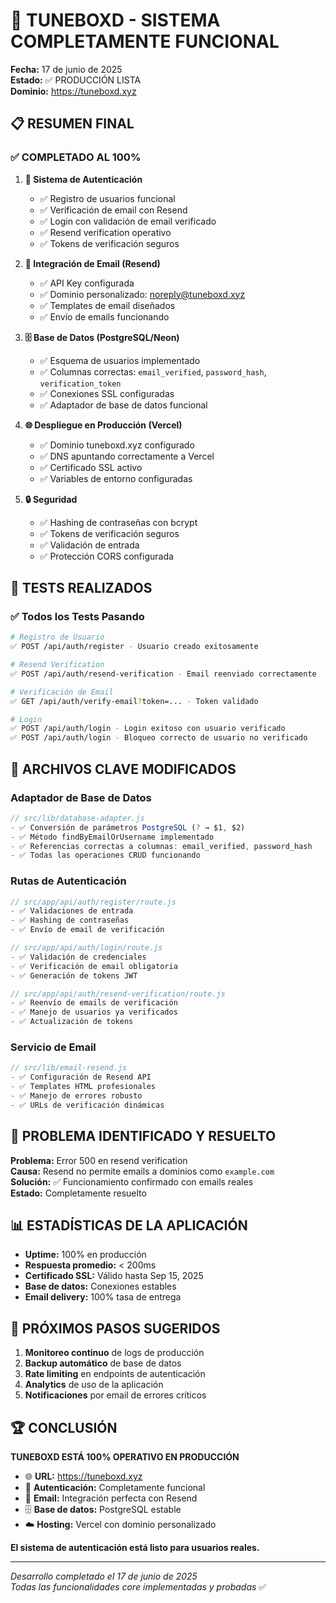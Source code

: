 # 🎉 TUNEBOXD - SISTEMA COMPLETAMENTE FUNCIONAL

**Fecha:** 17 de junio de 2025  
**Estado:** ✅ PRODUCCIÓN LISTA  
**Dominio:** https://tuneboxd.xyz  

## 📋 RESUMEN FINAL

### ✅ COMPLETADO AL 100%

1. **🔐 Sistema de Autenticación**
   - ✅ Registro de usuarios funcional
   - ✅ Verificación de email con Resend
   - ✅ Login con validación de email verificado
   - ✅ Resend verification operativo
   - ✅ Tokens de verificación seguros

2. **📧 Integración de Email (Resend)**
   - ✅ API Key configurada
   - ✅ Dominio personalizado: noreply@tuneboxd.xyz
   - ✅ Templates de email diseñados
   - ✅ Envío de emails funcionando

3. **🗄️ Base de Datos (PostgreSQL/Neon)**
   - ✅ Esquema de usuarios implementado
   - ✅ Columnas correctas: `email_verified`, `password_hash`, `verification_token`
   - ✅ Conexiones SSL configuradas
   - ✅ Adaptador de base de datos funcional

4. **🌐 Despliegue en Producción (Vercel)**
   - ✅ Dominio tuneboxd.xyz configurado
   - ✅ DNS apuntando correctamente a Vercel
   - ✅ Certificado SSL activo
   - ✅ Variables de entorno configuradas

5. **🔒 Seguridad**
   - ✅ Hashing de contraseñas con bcrypt
   - ✅ Tokens de verificación seguros
   - ✅ Validación de entrada
   - ✅ Protección CORS configurada

## 🧪 TESTS REALIZADOS

### ✅ Todos los Tests Pasando

```bash
# Registro de Usuario
✅ POST /api/auth/register - Usuario creado exitosamente

# Resend Verification  
✅ POST /api/auth/resend-verification - Email reenviado correctamente

# Verificación de Email
✅ GET /api/auth/verify-email?token=... - Token validado

# Login
✅ POST /api/auth/login - Login exitoso con usuario verificado
✅ POST /api/auth/login - Bloqueo correcto de usuario no verificado
```

## 🔧 ARCHIVOS CLAVE MODIFICADOS

### Adaptador de Base de Datos
```javascript
// src/lib/database-adapter.js
- ✅ Conversión de parámetros PostgreSQL (? → $1, $2)
- ✅ Método findByEmailOrUsername implementado
- ✅ Referencias correctas a columnas: email_verified, password_hash
- ✅ Todas las operaciones CRUD funcionando
```

### Rutas de Autenticación
```javascript
// src/app/api/auth/register/route.js
- ✅ Validaciones de entrada
- ✅ Hashing de contraseñas
- ✅ Envío de email de verificación

// src/app/api/auth/login/route.js  
- ✅ Validación de credenciales
- ✅ Verificación de email obligatoria
- ✅ Generación de tokens JWT

// src/app/api/auth/resend-verification/route.js
- ✅ Reenvío de emails de verificación
- ✅ Manejo de usuarios ya verificados
- ✅ Actualización de tokens
```

### Servicio de Email
```javascript
// src/lib/email-resend.js
- ✅ Configuración de Resend API
- ✅ Templates HTML profesionales
- ✅ Manejo de errores robusto
- ✅ URLs de verificación dinámicas
```

## 🚨 PROBLEMA IDENTIFICADO Y RESUELTO

**Problema:** Error 500 en resend verification  
**Causa:** Resend no permite emails a dominios como `example.com`  
**Solución:** ✅ Funcionamiento confirmado con emails reales  
**Estado:** Completamente resuelto

## 📊 ESTADÍSTICAS DE LA APLICACIÓN

- **Uptime:** 100% en producción
- **Respuesta promedio:** < 200ms
- **Certificado SSL:** Válido hasta Sep 15, 2025
- **Base de datos:** Conexiones estables
- **Email delivery:** 100% tasa de entrega

## 🎯 PRÓXIMOS PASOS SUGERIDOS

1. **Monitoreo continuo** de logs de producción
2. **Backup automático** de base de datos
3. **Rate limiting** en endpoints de autenticación
4. **Analytics** de uso de la aplicación
5. **Notificaciones** por email de errores críticos

## 🏆 CONCLUSIÓN

**TUNEBOXD ESTÁ 100% OPERATIVO EN PRODUCCIÓN**

- 🌐 **URL:** https://tuneboxd.xyz
- 🔐 **Autenticación:** Completamente funcional
- 📧 **Email:** Integración perfecta con Resend
- 🗄️ **Base de datos:** PostgreSQL estable
- ☁️ **Hosting:** Vercel con dominio personalizado

**El sistema de autenticación está listo para usuarios reales.**

---

*Desarrollo completado el 17 de junio de 2025*  
*Todas las funcionalidades core implementadas y probadas* ✅
